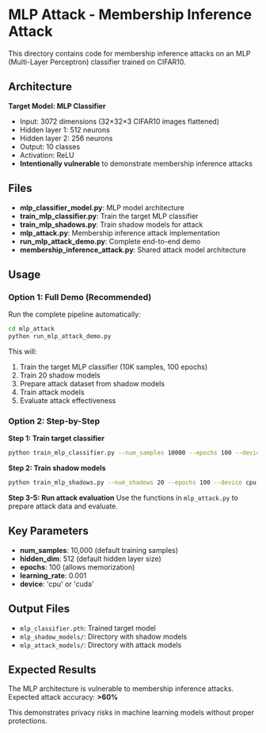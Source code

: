 # MLP Attack - Membership Inference Attack

This directory contains code for membership inference attacks on an MLP (Multi-Layer Perceptron) classifier trained on CIFAR10.

## Architecture

**Target Model: MLP Classifier**
- Input: 3072 dimensions (32×32×3 CIFAR10 images flattened)
- Hidden layer 1: 512 neurons
- Hidden layer 2: 256 neurons
- Output: 10 classes
- Activation: ReLU
- **Intentionally vulnerable** to demonstrate membership inference attacks

## Files

- **mlp_classifier_model.py**: MLP model architecture
- **train_mlp_classifier.py**: Train the target MLP classifier
- **train_mlp_shadows.py**: Train shadow models for attack
- **mlp_attack.py**: Membership inference attack implementation
- **run_mlp_attack_demo.py**: Complete end-to-end demo
- **membership_inference_attack.py**: Shared attack model architecture

## Usage

### Option 1: Full Demo (Recommended)
Run the complete pipeline automatically:
```bash
cd mlp_attack
python run_mlp_attack_demo.py
```

This will:
1. Train the target MLP classifier (10K samples, 100 epochs)
2. Train 20 shadow models
3. Prepare attack dataset from shadow models
4. Train attack models
5. Evaluate attack effectiveness

### Option 2: Step-by-Step

**Step 1: Train target classifier**
```bash
python train_mlp_classifier.py --num_samples 10000 --epochs 100 --device cpu
```

**Step 2: Train shadow models**
```bash
python train_mlp_shadows.py --num_shadows 20 --epochs 100 --device cpu
```

**Step 3-5: Run attack evaluation**
Use the functions in `mlp_attack.py` to prepare attack data and evaluate.

## Key Parameters

- **num_samples**: 10,000 (default training samples)
- **hidden_dim**: 512 (default hidden layer size)
- **epochs**: 100 (allows memorization)
- **learning_rate**: 0.001
- **device**: 'cpu' or 'cuda'

## Output Files

- `mlp_classifier.pth`: Trained target model
- `mlp_shadow_models/`: Directory with shadow models
- `mlp_attack_models/`: Directory with attack models

## Expected Results

The MLP architecture is vulnerable to membership inference attacks. Expected attack accuracy: **>60%**

This demonstrates privacy risks in machine learning models without proper protections.
